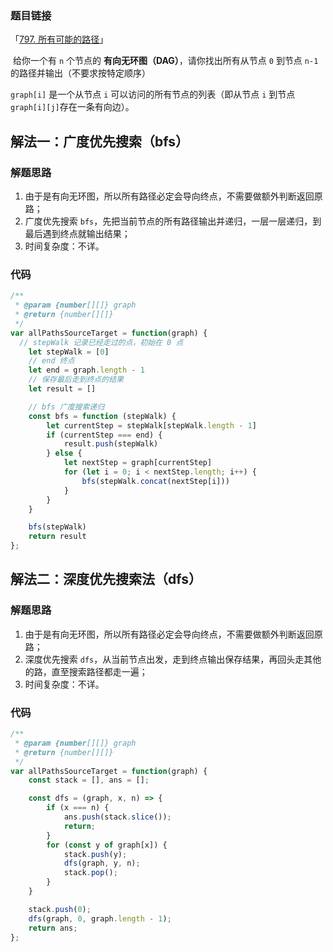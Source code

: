 ### 题目链接

「[797. 所有可能的路径](https://leetcode.cn/problems/all-paths-from-source-to-target/)」

​	给你一个有 `n` 个节点的 **有向无环图（DAG）**，请你找出所有从节点 `0` 到节点 `n-1` 的路径并输出（不要求按特定顺序）

 `graph[i]` 是一个从节点 `i` 可以访问的所有节点的列表（即从节点 `i` 到节点 `graph[i][j]`存在一条有向边）。

## 解法一：广度优先搜索（bfs）

### 解题思路

1. 由于是有向无环图，所以所有路径必定会导向终点，不需要做额外判断返回原路；
2. 广度优先搜索 `bfs`，先把当前节点的所有路径输出并递归，一层一层递归，到最后遇到终点就输出结果；
3. 时间复杂度：不详。

### 代码

```js
/**
 * @param {number[][]} graph
 * @return {number[][]}
 */
var allPathsSourceTarget = function(graph) {
  // stepWalk 记录已经走过的点，初始在 0 点
	let stepWalk = [0]
	// end 终点
	let end = graph.length - 1
	// 保存最后走到终点的结果
	let result = []

	// bfs 广度搜索递归
	const bfs = function (stepWalk) {
		let currentStep = stepWalk[stepWalk.length - 1]
		if (currentStep === end) {
			result.push(stepWalk)
		} else {
			let nextStep = graph[currentStep]
			for (let i = 0; i < nextStep.length; i++) {
				bfs(stepWalk.concat(nextStep[i]))
			}
		}
	}

	bfs(stepWalk)
	return result
};
```



## 解法二：深度优先搜索法（dfs）

### 解题思路

1. 由于是有向无环图，所以所有路径必定会导向终点，不需要做额外判断返回原路；
2. 深度优先搜索 `dfs`，从当前节点出发，走到终点输出保存结果，再回头走其他的路，直至搜索路径都走一遍；
3. 时间复杂度：不详。

### 代码

```js
/**
 * @param {number[][]} graph
 * @return {number[][]}
 */
var allPathsSourceTarget = function(graph) {
    const stack = [], ans = [];

    const dfs = (graph, x, n) => {
        if (x === n) {
            ans.push(stack.slice());
            return;
        }
        for (const y of graph[x]) {
            stack.push(y);
            dfs(graph, y, n);
            stack.pop();
        }
    }

    stack.push(0);
    dfs(graph, 0, graph.length - 1);
    return ans;
};
```

